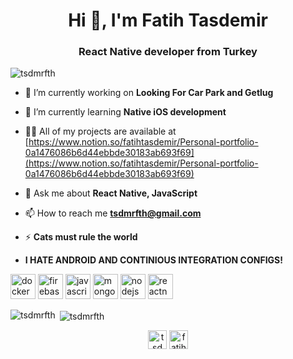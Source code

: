 <h1 align="center">Hi 👋, I'm Fatih Tasdemir</h1>
<h3 align="center">React Native developer from Turkey</h3>

<p align="left"> <img src="https://komarev.com/ghpvc/?username=tsdmrfth" alt="tsdmrfth" /> </p>

- 🔭 I’m currently working on **Looking For Car Park and Getlug**

- 🌱 I’m currently learning **Native iOS development**

- 👨‍💻 All of my projects are available at [https://www.notion.so/fatihtasdemir/Personal-portfolio-0a1476086b6d44ebbde30183ab693f69](https://www.notion.so/fatihtasdemir/Personal-portfolio-0a1476086b6d44ebbde30183ab693f69)

- 💬 Ask me about **React Native, JavaScript**

- 📫 How to reach me **tsdmrfth@gmail.com**

- ⚡ **Cats must rule the world**

- **I HATE ANDROID AND CONTINIOUS INTEGRATION CONFIGS!**

<p align="left"><img src="https://devicons.github.io/devicon/devicon.git/icons/docker/docker-original-wordmark.svg" alt="docker" width="40" height="40"/> <img src="https://www.vectorlogo.zone/logos/firebase/firebase-icon.svg" alt="firebase" width="40" height="40"/> <img src="https://devicons.github.io/devicon/devicon.git/icons/javascript/javascript-original.svg" alt="javascript" width="40" height="40"/> <img src="https://devicons.github.io/devicon/devicon.git/icons/mongodb/mongodb-original-wordmark.svg" alt="mongodb" width="40" height="40"/> <img src="https://devicons.github.io/devicon/devicon.git/icons/nodejs/nodejs-original-wordmark.svg" alt="nodejs" width="40" height="40"/> <img src="https://reactnative.dev/img/header_logo.svg" alt="reactnative" width="40" height="40"/></p><p><img align="left" src="https://github-readme-stats.vercel.app/api/top-langs/?username=tsdmrfth&layout=compact&hide=html" alt="tsdmrfth" /></p>

<p>&nbsp;<img align="center" src="https://github-readme-stats.vercel.app/api?username=tsdmrfth&show_icons=true" alt="tsdmrfth" /></p>

<p align="center"> 
<a href="https://twitter.com/tsdmrfth" target="blank"><img align="center" src="https://cdn.jsdelivr.net/npm/simple-icons@3.0.1/icons/twitter.svg" alt="tsdmrfth" height="30" width="30" /></a>
<a href="https://linkedin.com/in/fatih-tasdemir" target="blank"><img align="center" src="https://cdn.jsdelivr.net/npm/simple-icons@3.0.1/icons/linkedin.svg" alt="fatihtasdemir" height="30" width="30" /></a>
</p>
